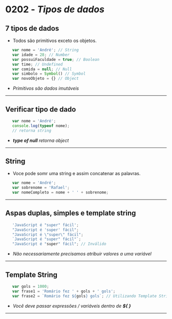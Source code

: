 # 0202 - *Tipos de dados*

## 7 tipos de dados

* Todos são primitivos exceto os objetos.

~~~javascript
   var nome = 'André'; // String
   var idade = 28; // Number
   var possuiFaculdade = true; // Boolean
   var time; // Undefined
   var comida = null; // Null
   var simbolo = Symbol() // Symbol
   var novoObjeto = {} // Object
~~~

* *Primitivos são dados imutáveis*

___

## Verificar tipo de dado

~~~javascript
   var nome = 'André';
   console.log(typeof nome);
   // retorna string
~~~

* ***type of null*** *retorna object*

___

## String

* Voce pode somr uma string e assim concatenar as palavras.

~~~javascript
   var nome = 'André';
   var sobrenome = 'Rafael';
   var nomeCompleto = nome + ' ' + sobrenome;
~~~

___

## Aspas duplas, simples e template string

~~~javascript
   'JavaScript é "super" fácil';
   "JavaScript é 'super' fácil";
   "JavaScript é \"super\" fácil";
   `JavaScript é "super" fácil"`;
   "JavaScript é "super" fácil"; // Inválido
~~~

* *Não necessariamente precisamos atribuir valores a uma variável*

___

## Template String

~~~javascript
   var gols = 1000;
   var frase1 = 'Romário fez ' + gols + ' gols';
   var frase2 = `Romário fez ${gols} gols`; // Utilizando Template String
~~~

* *Você deve passar expressões / variáveis dentro de* ***${ }***

___
